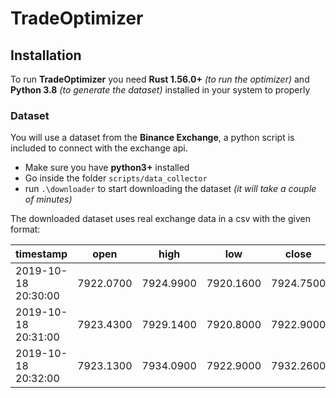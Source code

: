 # TradeOptimizer


## Installation
To run **TradeOptimizer** you need **Rust 1.56.0+** _(to run the optimizer)_ and **Python 3.8** _(to generate the dataset)_ installed in your system to properly

### Dataset
You will use a dataset from the **Binance Exchange**, a python script is included to connect with the exchange api.
+ Make sure you have **python3+** installed
+ Go inside the folder `scripts/data_collector`
+ run `.\downloader` to start downloading the dataset _(it will take a couple of  minutes)_

The downloaded dataset uses real exchange data in a csv with the given format:

| timestamp           | open      | high      | low       | close     | volume     | close_time
| ------------------- |:---------:|:---------:|:---------:|:---------:|:----------:|:------------
| 2019-10-18 20:30:00 | 7922.0700 | 7924.9900 | 7920.1600 | 7924.7500 | 9.90606700 | 1571430659999
| 2019-10-18 20:31:00 | 7923.4300 | 7929.1400 | 7920.8000 | 7922.9000 | 15.83760800| 1571430719999
| 2019-10-18 20:32:00 | 7923.1300 | 7934.0900 | 7922.9000 | 7932.2600 | 9.98577900 | 1571430779999


